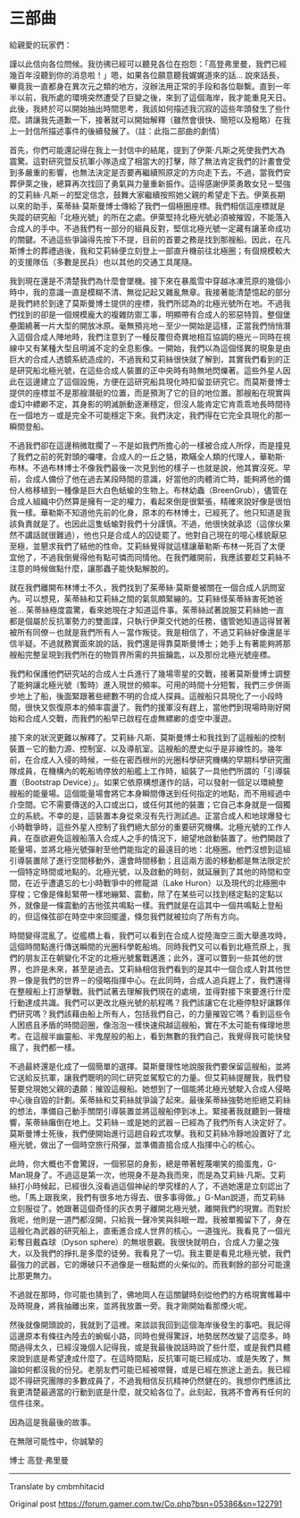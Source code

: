 # 三部曲

給親愛的玩家們：
 
謹以此信向各位問候。我彷彿已經可以聽見各位在抱怨：「高登弗里曼，我們已經幾百年沒聽到你的消息啦！」嗯，如果各位願意聽我娓娓道來的話... 說來話長，畢竟我一直都身在異次元之類的地方，沒辦法用正常的手段和各位聯繫。直到一年半以前，我所處的環境突然遭受了巨變之後，來到了這個海岸，我才能重見天日。此後，我終於可以開始抽出時間思考，我該如何描述我沉寂的這些年頭發生了些什麼。請讓我先道歉一下，接著就可以開始解釋（雖然會很快、簡短以及粗略）在我上一封信所描述事件的後續發展了。（註：此指二部曲的劇情）
 
首先，你們可能還記得在我上一封信中的結尾，提到了伊萊‧凡斯之死使我們大為震驚。這對研究暨反抗軍小隊造成了相當大的打擊，除了無法肯定我們的計畫會受到多嚴重的影響，也無法決定是否要再繼續照原定的方向走下去。不過，當我們安葬伊萊之後，總算再次找回了勇氣與力量重新振作。這得感謝伊萊勇敢女兒－堅強的艾莉絲‧凡斯－的堅定信念，鼓舞大家繼續按照她父親的希望走下去。伊萊長期以來的助手，茱蒂絲‧莫斯曼博士傳給了我們一個極圈座標。我們相信這座標就是失蹤的研究船「北極光號」的所在之處。伊萊堅持北極光號必須被摧毀，不能落入合成人的手中。不過我們有一部分的組員反對，堅信北極光號一定藏有讓革命成功的關鍵。不過這些爭論得先按下不提，目前的首要之務是找到那艘船。因此，在凡斯博士的葬禮過後，我和艾莉絲便立刻登上一部直升機前往北極圈；有個規模較大的支援隊伍（多數是民兵）也以其他的交通工具尾隨。
 
我到現在還是不清楚我們為什麼會墜機。接下來在暴風雪中穿越冰凍荒原的幾個小時中，我的意識一直是模糊不清、無從記起又雜亂無章。我接著能清楚憶起的部分是我們終於到達了莫斯曼博士提供的座標，我們所認為的北極光號所在地。不過我們找到的卻是一個規模龐大的複雜防禦工事，明顯帶有合成人的邪惡特質。整個堡壘圍繞著一片大型的開放冰原。毫無預兆地－至少一開始是這樣，正當我們悄悄潛入這個合成人陣地時，我們注意到了一種反覆但奇異地相互協調的極光－同時在視線中又有某種大型且明滅不定的全息影像。一開始，我們以為這個怪異的現象是由巨大的合成人透鏡系統造成的，不過我和艾莉絲很快就了解到，其實我們看到的正是研究船北極光號，在這些合成人裝置的正中央時有時無地閃爍著。這些外星人因此在這邊建立了這個設施，方便在這研究船具現化時扣留並研究它。而莫斯曼博士提供的座標並不是那艘潛艇的位置，而是預測了它的目的地位置。那艘船在現實與虛幻中縹緲不定，其身影的明滅脈動逐漸穩定，但沒人能肯定它肯乖乖地長時間待在一個地方－或是完全不可能穩定下來。我們決定，我們得在它完全具現化的那一瞬間登船。
 
不過我們卻在這邊稍微耽擱了－不是如我們所擔心的一樣被合成人所俘，而是撞見了我們之前的死對頭的囉嘍，合成人的一丘之貉，欺瞞全人類的代理人，華勒斯‧布林。不過布林博士不像我們最後一次見到他的樣子－也就是說，他其實沒死。早前，合成人備份了他在過去某段時間的意識，好當他的肉體消亡時，能夠將他的備份人格移植到一種像是巨大白色蛞蝓的生物上。布林幼蟲（BreenGrub），儘管在合成人組織中仍然算是擁有一定的權力，看起來倒是很緊張，精確來說好像是很怕我一樣。華勒斯不知道他先前的化身，原本的布林博士，已經死了。他只知道是我該負責就是了。也因此這隻蛞蝓對我們十分謹慎。不過，他很快就承認（這傢伙果然不講話就很難過），他也只是合成人的囚徒罷了。他對自己現在的噁心樣貌厭惡至極，並懇求我們了結他的性命。艾莉絲覺得就這樣讓華勒斯‧布林一死百了太便宜他了，不過我倒覺得他有點可憐而同情他。在我們離開前，我應該要趁艾莉絲不注意的時候做點什麼，讓那蟲子能快點解脫的。
 
就在我們離開布林博士不久，我們找到了茱蒂絲‧莫斯曼被關在一個合成人訊問室內。可以想見，茱蒂絲和艾莉絲之間的氣氛頗緊繃的。艾莉絲怪茱蒂絲害死她爸爸... 茱蒂絲極度震驚，看來她現在才知道這件事。茱蒂絲試著說服艾莉絲她一直都是個屬於反抗軍勢力的雙面諜，只執行伊萊交代她的任務，儘管她知道這得冒著被所有同僚－也就是我們所有人－當作叛徒。我是相信了，不過艾莉絲好像還是半信半疑。不過就務實面來說的話，我們還是得靠莫斯曼博士；她手上有著能夠將那艘船完整呈現到我們所在的物質界所需的共振鑰匙，以及那份北極光號座標。
 
我們和保護他們研究站的合成人士兵進行了幾場零星的交戰，接著莫斯曼博士調整了能夠讓北極光號（暫時）進入現世的頻率。可用的時間十分短暫，我們三步併兩步地上了船，後面緊跟著些總數不明的合成人探員。這艘船只具現化了一小段時間，很快又恢復原本的頻率震盪了。我們的援軍沒有趕上，當他們到現場時剛好開始和合成人交戰，而我們的船早已啟程在虛無縹緲的虛空中漫遊。
 
接下來的狀況更難以解釋了。艾莉絲‧凡斯、莫斯曼博士和我找到了這艘船的控制裝置－它的動力源、控制室、以及導航室。這艘船的歷史似乎是非線性的。幾年前，在合成人入侵的時候，一些在密西根州的光圈科學研究機構的早期科學研究團隊成員，在機構內的乾船塢停放的船艦上工作時，組裝了一具他們所謂的「引導裝置（Bootstrap Device）」。如果它依原構想運作的話，可以發射一個足以環繞整艘船的能量場。這個能量場會將它本身瞬間傳送到任何指定的地點，而不用經過中介空間。它不需要傳送的入口或出口，或任何其他的裝置；它自己本身就是一個獨立的系統。不幸的是，這裝置本身從來沒有先行測試過。正當合成人和地球爆發七小時戰爭時，這些外星人控制了我們絕大部分的重要研究機構。北極光號的工作人員，在亟欲避免這艘船落入合成人之手的情況下，絕望地啟動裝置了。他們開啟了能量場，並將北極光號彈射至他們能指定的最遠目的地：北極圈。他們沒想到這組引導裝置除了進行空間移動外，還會時間移動；且這兩方面的移動都是無法限定於一個特定時間或地點的。北極光號，以及啟動的時刻，就延展到了其他的時間和空間，在近乎遭遺忘的七小時戰爭中的修龍湖（Lake Huron）以及現代的北極圈中穿梭；它像是條鬆緊帶一樣地繃緊、震動，除了在某些可以找到穩定點的定點以外，就像是一條震動的吉他弦共鳴點一樣。我們就是在這其中一個共鳴點上登船的，但這條弦卻在時空中來回擺盪，倏忽我們就被拉向了所有方向。
 
時間變得混亂了。從艦橋上看，我們可以看到在合成人從陸海空三面大舉進攻時，這個時間點進行傳送瞬間的光圈科學乾船塢。同時我們又可以看到北極荒原上，我們的朋友正在朝變化不定的北極光號奮戰邁進；此外，還可以瞥到一些其他的世界，也許是未來，甚至是過去。艾莉絲相信我們看到的是其中一個合成人對其他世界－像是我們的世界－的侵略指揮中心。在此同時，合成人追兵趕上了，我們還得在整艘船上打游擊戰。我們試著去理解我們現在的處境，並得對接下來要進行什麼行動達成共識。我們可以更改北極光號的航程嗎？我們該讓它在北極停駐好讓夥伴們研究嗎？我們該藉由船上所有人，包括我們自己，的力量摧毀它嗎？看到這些令人困惑且矛盾的時間迴圈，像泡泡一樣快速飛越這艘船，實在不太可能有條理地思考。在這艘半幽靈船、半鬼屋般的船上，看到無數的我們自己，我覺得我可能快發瘋了，我們都一樣。
 
不過最終還是化成了一個簡單的選擇。莫斯曼理性地說服我們要保留這艘船，並將它送給反抗軍，讓我們聰明的同仁研究並駕馭它的力量。但艾莉絲提醒我，我們發誓要兌現她父親的遺願：摧毀這艘船。她想到了一個能將北極光號駛入合成人侵略中心後自毀的計劃。茱蒂絲和艾莉絲就爭論了起來。最後茱蒂絲強勢地拒絕艾莉絲的想法，準備自己動手關閉引導裝置並將這艘船停到冰上。緊接著我就聽到一聲槍響，茱蒂絲癱倒在地上。艾莉絲－或是她的武器－已經為了我們所有人決定好了。莫斯曼博士死後，我們便開始進行這趟自殺式攻擊。我和艾莉絲冷靜地設置好了北極光號，做出了一個時空旅行飛彈，並準備直搗合成人指揮中心的核心。
 
此時，你大概也不會驚訝，一個邪惡的身影，總是帶著輕蔑嘲笑的搗蛋鬼，G-Man現身了。不過這是第一次，他現身不是為我而來，而是為艾莉絲‧凡斯。艾莉絲打小時候起，已經很久沒看過這個神祕的學究樣的人了，不過她還是立刻認出了他。「馬上跟我來，我們有很多地方得去、很多事得做。」G-Man說道，而艾莉絲立刻服從了。她跟著這個奇怪的灰衣男子離開北極光號，離開我們的現實。而對於我呢，他則是一道門都沒開，只給我一聲冷笑與斜眼一蹬。我被單獨留下了，身在這艘化為武器的研究船上，直衝進合成人世界的核心。一道強光。我看見了一個光彩奪目戴森球（Dyson sphere）的無垠景觀。我很快就明白，合成人力量之強大，以及我們的掙扎是多麼的徒勞。我看見了一切。我主要是看見北極光號，我們最強力的武器，它的爆破只不過像是一根點燃的火柴似的。而我剩餘的部分可能還比那更無力。
 
不過就在那時，你可能也猜到了，佛地岡人在這關鍵時刻從他們的方格現實帷幕中及時現身，將我抽離出來，並將我放置一旁。我才剛開始看那煙火呢。
 
然後就像開頭說的，我就到了這裡。來談談我回到這個海岸後發生的事吧。我記得這邊原本有條往內陸去的蜿蜒小路，同時也覺得驚訝，地勢居然改變了這麼多。時間過得太久，已經沒幾個人記得我，或是我最後說話時說了些什麼，或是我們具體來說到底是希望達成什麼了。在這時間點，反抗軍可能已經成功、或是失敗了，無論如何都沒我的份兒。老朋友們可能已經被噤聲，或是已經在旅途上逝去。我已經認不得研究團隊的多數成員了，不過我相信反抗精神仍然健在的。我想你們應該比我更清楚最適當的行動到底是什麼，就交給各位了。此刻起，我將不會再有任何的信件往來。
 
因為這是我最後的故事。
 
在無限可能性中，你誠摯的

博士  高登‧弗里曼

---

Translate by cmbmhitacid

Original post https://forum.gamer.com.tw/Co.php?bsn=05386&sn=122791
